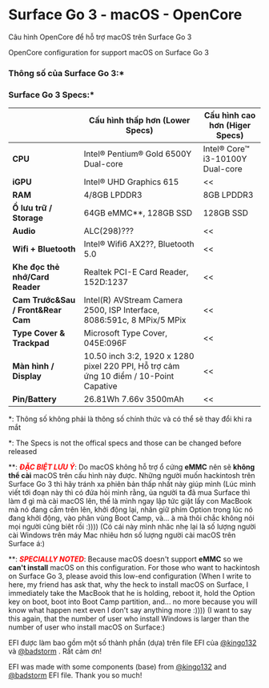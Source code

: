 # Surface Go 3 - macOS - OpenCore

Câu hình OpenCore để hỗ trợ macOS trên Surface Go 3

OpenCore configuration for support macOS on Surface Go 3

### Thông số của Surface Go 3:*
### Surface Go 3 Specs:*
|                               |  Cấu hình thấp hơn (Lower Specs)     |   Cấu hình cao hơn (Higer Specs)             |
|-------------------------------|--------------------------------------|----------------------------------------------|
|         **CPU**               | Intel® Pentium® Gold 6500Y Dual-core |   Intel® Core™ i3-10100Y Dual-core           |
|         **iGPU**              |     Intel® UHD Graphics 615          |                  <<                          |
|         **RAM**               |           4/8GB LPDDR3               |               8GB LPDDR3                     |
|  **Ổ lưu trữ / Storage**      |      64GB eMMC**, 128GB SSD          |               128GB SSD                      |
|         **Audio**             |              ALC(298)???             |                  <<                          |
| **Wifi + Bluetooth**          |   Intel® Wifi6 AX2??, Bluetooth 5.0  |                  <<                          |
|**Khe đọc thẻ nhớ/Card Reader**| Realtek PCI-E Card Reader, 152D:1237 |                  <<                          |
|**Cam Trước&Sau / Front&Rear Cam**|Intel(R) AVStream Camera 2500, ISP Interface, 8086:591c, 8 MPix/5 MPix|     <<    | 
| **Type Cover & Trackpad**     |Microsoft Type Cover, 045E:096F|                                      <<             |
|**Màn hình / Display**      |10.50 inch 3:2, 1920 x 1280 pixel 220 PPI, Hỗ trợ cảm ứng 10 điểm / 10-Point Capative|<<|
|      **Pin/Battery**          |26.81Wh 7.66v 3500mAh|            <<                                                 |


*: Thông số không phải là thông số chính thức và có thể sẽ thay đổi khi ra mắt

*: The Specs is not the offical specs and those can be changed before released

**: <span style="color:red">_**ĐẶC BIỆT LƯU Ý**_</span>: Do macOS không hỗ trợ ổ cứng **eMMC** nên sẽ **không thể cài** macOS trên cấu hình này được. Những người muốn hackintosh trên Surface Go 3 thì hãy tránh xa phiên bản thấp nhất này giúp mình (Lúc mình viết tới đoạn này thì có đứa hỏi mình rằng, ủa người ta đã mua Surface thì làm đ gì mà cài macOS lên, thế là mình ngay lập tức giật lấy con MacBook mà nó đang cầm trên lên, khởi động lại, nhân giữ phím Option trong lúc nó đang khởi động, vào phân vùng Boot Camp, và... à mà thôi chắc không nói mọi người cũng biêt rồi :)))) (Có cái này mình nhăc nhẹ lại là số lượng người cài Windows trên máy Mac nhiêu hơn số lượng người cài macOS trên Surface á:)

**: <span style="color:red">_**SPECIALLY NOTED**_</span>: Because macOS doesn't support **eMMC** so we **can't install** macOS on this configuration. For those who want to hackintosh on Surface Go 3, please avoid this low-end configuration (When I write to here, my friend has ask that, why the heck to install macOS on Surface, I immediately take the MacBook that he is holding, reboot it, hold the Option key on boot, boot into Boot Camp partition, and... no more because you will know what happen next even I don't say anything more :)))) (I want to say this again, that the number of user who install Windows is larger than the number of user who install macOS on Surface:)

EFI được làm bao gồm một số thành phần (dựa) trên file EFI của [@kingo132](https://github.com/kingo132) và [@badstorm](https://github.com/badstorm) . Rất cảm ơn!

EFI was made with some components (base) from [@kingo132](https://github.com/kingo132) and [@badstorm](https://github.com/badstorm) EFI file. Thank you so much!
